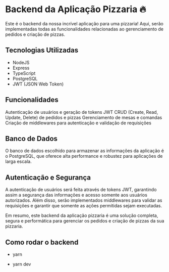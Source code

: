 # Backend da Aplicação Pizzaria 🔥
Este é o backend da nossa incrível aplicação para uma pizzaria! Aqui, serão implementadas todas as funcionalidades relacionadas ao gerenciamento de pedidos e criação de pizzas.

## Tecnologias Utilizadas
* NodeJS
* Express
* TypeScript
* PostgreSQL
* JWT (JSON Web Token)

## Funcionalidades
Autenticação de usuários e geração de tokens JWT
CRUD (Create, Read, Update, Delete) de pedidos e pizzas
Gerenciamento de mesas e comandas
Criação de middlewares para autenticação e validação de requisições
## Banco de Dados
O banco de dados escolhido para armazenar as informações da aplicação é o PostgreSQL, que oferece alta performance e robustez para aplicações de larga escala.

## Autenticação e Segurança
A autenticação de usuários será feita através de tokens JWT, garantindo assim a segurança das informações e acesso somente aos usuários autorizados. Além disso, serão implementados middlewares para validar as requisições e garantir que somente as ações permitidas sejam executadas.

Em resumo, este backend da aplicação pizzaria é uma solução completa, segura e performática para gerenciar os pedidos e criação de pizzas da sua pizzaria.

## Como rodar o backend

* yarn 

* yarn dev